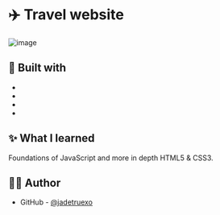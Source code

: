 # ✈️ Travel website
![image](https://user-images.githubusercontent.com/39219696/148751040-5b0f9c77-2803-4b20-91b0-2e449c84db2f.png)


## 🧰 Built with

-
-
-
-

## ✨ What I learned

Foundations of JavaScript and more in depth HTML5 & CSS3.

## ✍🏻 Author

- GitHub - [@jadetruexo](https://github.com/jadetruexo/)
